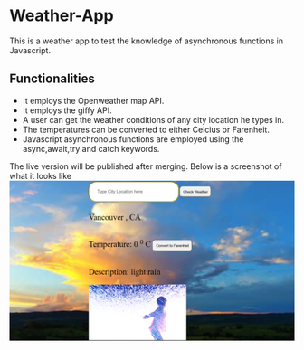 # Weather-App
This is a weather app to test the knowledge of asynchronous functions in Javascript.

## Functionalities
* It employs the Openweather map API.
* It employs the giffy API.
* A user can get the weather conditions of any city location he types in.
* The temperatures can be converted to either Celcius or Farenheit.
* Javascript asynchronous functions are employed using the async,await,try and catch keywords.

The live version  will be published after merging.
Below is a screenshot of what it looks like
![Image](/src/proof.png)
